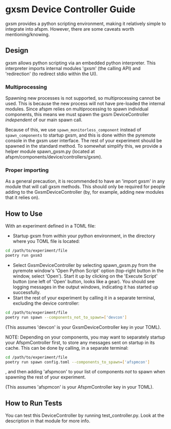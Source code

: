 # gxsm Device Controller Guide

gxsm provides a python scripting environment, making it relatively simple to integrate into afspm. However, there are some caveats worth mentioning/knowing.

## Design

gxsm allows python scripting via an embedded python interpreter. This interpreter imports internal modules 'gxsm' (the calling API) and 'redirection' (to redirect stdio within the UI).

### Multiprocessing

Spawning new processes is not supported, so multiprocessing cannot be used. This is because the new process will not have pre-loaded the internal modules. Since afspm relies on multiprocessing to spawn individual components, this means we must spawn the gxsm DeviceController *independent* of our main spawn call.

Because of this, we use ```spawn_monitorless_component``` instead of ```spawn_components``` to startup gxsm, and this is done within the pyremote console in the gxsm user interface. The rest of your experiment should be spawned in the standard method. To somewhat simplify this, we provide a helper module spawn_gxsm.py (located at afspm/components/device/controllers/gxsm).

### Proper importing

As a general precaution, it is recommended to have an 'import gxsm' in any module that will call gxsm methods. This should only be required for people adding to the GxsmDeviceController (by, for example, adding new modules that it relies on).

## How to Use

With an experiment defined in a TOML file:
- Startup gxsm from *within* your python environment, in the directory where you TOML file is located:
```bash
cd /path/to/experiment/file
poetry run gxsm3
```
- Select GxsmDeviceController by selecting spawn_gxsm.py from the pyremote window's 'Open Python Script' option (top-right button in the window, select 'Open'). Start it up by clicking on the 'Execute Script' button (one left of 'Open' button, looks like a gear). You should see logging messages in the output windows, indicating it has started up successfully.
- Start the rest of your experiment by calling it in a separate terminal, excluding the device controller:
```bash
cd /path/to/experiment/file
poetry run spawn --components_not_to_spawn=['devcon']
```
(This assumes 'devcon' is your GxsmDeviceController key in your TOML).

NOTE: Depending on your components, you may want to separately startup your AfspmController first, to store any messages sent on startup in its cache. This can be done by calling, in a separate terminal:

```bash
cd /path/to/experiment/file
poetry run spawn config.toml --components_to_spawn=['afspmcon']
```

, and then adding 'afspmcon' to your list of components *not* to spawn when spawning the rest of your experiment.

(This assumes 'afspmcon' is your AfspmController key in your TOML).

## How to Run Tests

You can test this DeviceController by running test_controller.py. Look at the description in that module for more info.

